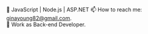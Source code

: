 <!--### Hi there 👋-->

<!--
**YangYgYang/YangYgYang** is a ✨ _special_ ✨ repository because its `README.md` (this file) appears on your GitHub profile.

Here are some ideas to get you started:

- 🔭 W
- 🌱 I’m currently learning ...
- 👯 I’m looking to collaborate on ...
- 🤔 I’m looking for help with ...
- 💬 Ask me about ...
- 📫 How to reach me: ...
- 😄 Pronouns: ...
- ⚡ Fun fact: ...
-->


🌱 JavaScript | Node.js | ASP.NET
📫 How to reach me: ginayoung82@gmail.com.   
💼 Work as Back-end Developer.   
